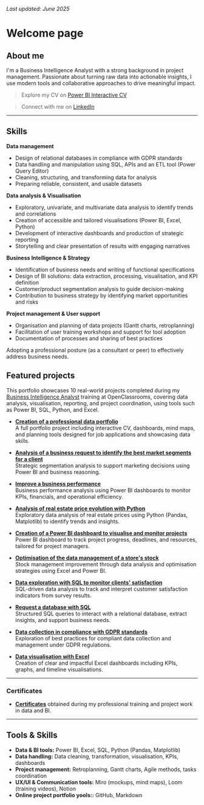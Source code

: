 *Last updated: June 2025*
# Welcome page

## About me

I'm a Business Intelligence Analyst with a strong background in project management. Passionate about turning raw data into actionable insights, I use modern tools and collaborative approaches to drive meaningful impact.

> Explore my CV on [Power BI Interactive CV](https://app.powerbi.com/view?r=eyJrIjoiZjRiOTc3NDItN2Y3OS00Mjc3LWE3MjUtNTM3N2E4NzRjODZlIiwidCI6IjI0ZmZjMGRmLTZiM2YtNGVkZS1iYWNkLWRkNDlmZDFiNGEzMCJ9)

> Connect with me on [LinkedIn](https://www.linkedin.com/in/nathalie-currid-ab87a042/)

---

## Skills
**Data management**
- Design of relational databases in compliance with GDPR standards
- Data handling and manipulation using SQL, APIs and an ETL tool (Power Query Editor)
- Cleaning, structuring, and transforming data for analysis
- Preparing reliable, consistent, and usable datasets

**Data analysis & Visualisation**
- Exploratory, univariate, and multivariate data analysis to identify trends and correlations
- Creation of accessible and tailored visualisations (Power BI, Excel, Python)
- Development of interactive dashboards and production of strategic reporting
- Storytelling and clear presentation of results with engaging narratives

**Business Intelligence & Strategy**
- Identification of business needs and writing of functional specifications
- Design of BI solutions: data extraction, processing, visualisation, and KPI definition
- Customer/product segmentation analysis to guide decision-making
- Contribution to business strategy by identifying market opportunities and risks

**Project management & User support**
- Organisation and planning of data projects (Gantt charts, retroplanning)
- Facilitation of user training workshops and support for tool adoption
- Documentation of processes and sharing of best practices

Adopting a professional posture (as a consultant or peer) to effectively address business needs.

## Featured projects

This portfolio showcases 10 real-world projects completed during my [Business Intelligence Analyst](https://www.francecompetences.fr/recherche/rncp/37837/) training at OpenClassrooms, covering data analysis, visualisation, reporting, and project coordination, using tools such as Power BI, SQL, Python, and Excel.

- [**Creation of a professional data portfolio**](https://github.com/ncurrid/Creation-of-a-professional-data-portfolio)  
  A full portfolio project including interactive CV, dashboards, mind maps, and planning tools designed for job applications and showcasing data skills.

- [**Analysis of a business request to identify the best market segments for a client**](https://github.com/ncurrid/Analysis-of-a-business-request-to-identify-the-best-market-segments-for-the-client)  
  Strategic segmentation analysis to support marketing decisions using Power BI and business reasoning.

- [**Improve a business performance**](https://github.com/ncurrid/Improve-a-business-performance)  
  Business performance analysis using Power BI dashboards to monitor KPIs, financials, and operational efficiency.

- [**Analysis of real estate price evolution with Python**](https://github.com/ncurrid/Analyse-real-estate-price-evolution-with-Python)  
  Exploratory data analysis of real estate prices using Python (Pandas, Matplotlib) to identify trends and insights.

- [**Creation of a Power BI dashboard to visualise and monitor projects**](https://github.com/ncurrid/Creation-of-a-Power-BI-dashboard-to-visualise-and-monitor-projects-)  
  Power BI dashboard to track project progress, deadlines, and resources, tailored for project managers.

- [**Optimisation of the data management of a store's stock**](https://github.com/ncurrid/Optimisation-of-the-data-management-of-a-store-s-stock)  
  Stock management improvement through data analysis and optimisation strategies using Excel and Power BI.

- [**Data exploration with SQL to monitor clients' satisfaction**](https://github.com/ncurrid/Data-exploration-with-SQL-to-monitor-clients-satisfaction)  
  SQL-driven data analysis to track and interpret customer satisfaction indicators from survey results.

- [**Request a database with SQL**](https://github.com/ncurrid/Request-a-database-with-SQL)  
  Structured SQL queries to interact with a relational database, extract insights, and support business needs.

- [**Data collection in compliance with GDPR standards**](https://github.com/ncurrid/Data-collection-in-compliance-with-GDPR-standards)  
  Exploration of best practices for compliant data collection and management under GDPR regulations.

- [**Data visualisation with Excel**](https://github.com/ncurrid/Data-visualisation-with-Excel)  
  Creation of clear and impactful Excel dashboards including KPIs, graphs, and timeline visualisations.

---

### Certificates

- [**Certificates**](https://github.com/ncurrid/Certificates) obtained during my professional training and project work in data and BI.

---

## Tools & Skills

- **Data & BI tools:** Power BI, Excel, SQL, Python (Pandas, Matplotlib)
- **Data handling:** Data cleaning, transformation, visualisation, KPIs, dashboards
- **Project management:** Retroplanning, Gantt charts, Agile methods, tasks coordination
- **UX/UI & Communication tools:** Miro (mockups, mind maps), Loom (training videos), Notion
- **Online project portfolio yools::** GitHub, Markdown
